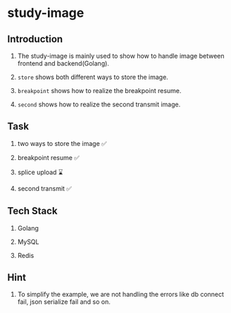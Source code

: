 # study-image

## Introduction

01. The study-image is mainly used to show how to handle image between frontend and backend(Golang).

02. `store` shows both different ways to store the image.

03. `breakpoint` shows how to realize the breakpoint resume.

04. `second` shows how to realize the second transmit image.

## Task

01. two ways to store the image ✅

02. breakpoint resume ✅

03. splice upload ⌛

04. second transmit ✅

## Tech Stack

01. Golang

02. MySQL

03. Redis

## Hint

01. To simplify the example, we are not handling the errors like db connect fail, json serialize fail and so on.